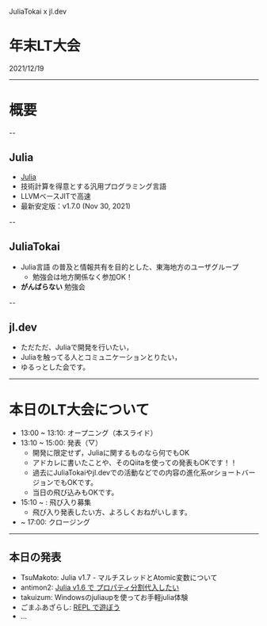 JuliaTokai x jl.dev

年末LT大会
===

2021/12/19

---

# 概要

--

## Julia

+ [Julia](https://julialang.org)
+ 技術計算を得意とする汎用プログラミング言語
+ LLVMベースJITで高速
+ 最新安定版：v1.7.0 (Nov 30, 2021)

--

## JuliaTokai

+ Julia言語 の普及と情報共有を目的とした、東海地方のユーザグループ
    + 勉強会は地方関係なく参加OK！
+ **がんばらない** 勉強会

--

## jl.dev

+ ただただ、Juliaで開発を行いたい，
+ Juliaを触ってる人とコミュニケーションとりたい，
+ ゆるっとした会です。

---

# 本日のLT大会について

+ 13:00 ~ 13:10: オープニング（本スライド）
+ 13:10 ~ 15:00: 発表（▽）
  + 開発に限定せず，Juliaに関するものなら何でもOK
  + アドカレに書いたことや、そのQiitaを使っての発表もOKです！！
  + 過去にJuliaTokaiやjl.devでの活動などでの内容の進化系orショートバージョンでもOKです。
  + 当日の飛び込みもOKです。
+ 15:10 ~ : 飛び入り募集
  + 飛び入り発表したい方、よろしくおねがいします。
+ ~ 17:00: クロージング

---

## 本日の発表

+ TsuMakoto: Julia v1.7 - マルチスレッドとAtomic変数について
+ antimon2: [Julia v1.6 で プロパティ分割代入したい](https://hackmd.io/@antimon2/H15JVgPqF)
+ takuizum: Windowsのjuliaupを使ってお手軽julia体験
+ ごまふあざらし: [REPL で遊ぼう](https://terasakisatoshi.github.io/MathSeminar.jl/slideshow/repl/build/#1)
+ …
